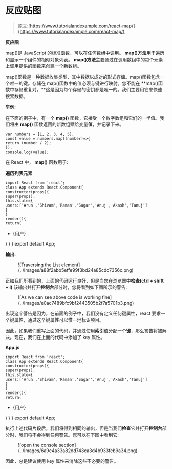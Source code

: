 # 反应贴图

> 原文:[https://www.tutorialandexample.com/react-map/](https://www.tutorialandexample.com/react-map/)

**反应图**

map()是 JavaScript 的标准函数，可以在任何数组中调用。 **map()方法**用于遍历和显示一个组件的相似对象列表。 **map()方法**主要通过在调用数组中的每个元素上调用提供的函数来创建一个新数组。

map()函数是一种数据收集类型，其中数据以成对的形式存储。map()函数包含一个唯一的键。存储在 map()函数中的值必须与键进行映射。您不能在 **map()函数中存储重复对。**这是因为每个存储的密钥都是唯一的。我们主要用它来快速搜索数据。

**举例:**

在下面的例子中，有一个 **map()** 函数，它接受一个数字数组和它们的一半值。我们将由 **map()** 函数返回的新数组赋给变量**值**，并记录下来。

```
var numbers = [1, 2, 3, 4, 5]; 
const value = numbers.map((number)=>{ 
return (number / 2); 
}); 
console.log(value);  
```

在 React 中， **map()** 函数用于:

**遍历列表元素**

```
import React from 'react'; 
class App extends React.Component{
constructor(props){
super(props);
this.state={
users:['Arun','Shivam','Raman','Sagar','Anuj','Akash','Tanuj']
}
}
render(){ 
return(

```

*   {用户}

) } } export default App;

**输出:**

<figure class="aligncenter">![Traversing the List element](../Images/a88f2abb5effe99f3bd24a85cdc7356c.png)</figure>

正如我们所看到的，上面的代码运行良好，但是当您在浏览器中**检查(ctrl + shift + I)** 该输出并打开**控制台**部分时，您将看到如下图所示的警告:

<figure class="aligncenter">![As we can see above code is working fine](../Images/e0ac7489bfc9bf2443505b2f7a5701b3.png)</figure>

出现这个警告是因为，在前面的例子中，我们没有定义任何键属性，react 要求一个键属性，通过这个键属性可以惟一地标识项目。

因此，如果我们重写上面的代码，并通过使用**索引**值分配一个**键**，那么警告将被解决。现在，我们在上面的代码中添加了 key 属性。

**App.js**

```
import React from 'react'; 
class App extends React.Component{
constructor(props){
super(props);
this.state={
users:['Arun','Shivam','Raman','Sagar','Anuj','Akash','Tanuj']
}
}
render(){
return(

```

*   {用户}

) } } export default App;

执行上述代码片段后，我们将得到相同的输出，但是当我们**检查**它并打开**控制台**部分时，我们将不会得到任何警告。您可以在下图中看到它:

<figure class="aligncenter">![open the console section](../Images/6a9e4a33a82dd743ca3d4b933feb9a34.png)</figure>

因此，总是建议使用 key 属性来消除这些不必要的警告。